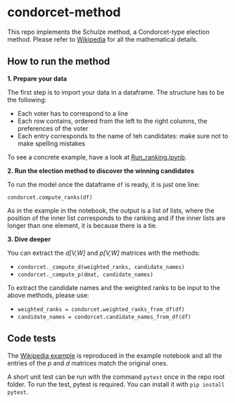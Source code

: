 # condorcet-method
This repo implements the Schulze method, a Condorcet-type election method. Please refer to [Wikipedia](https://en.wikipedia.org/wiki/Schulze_method) for all the mathematical details.

## How to run the method

__1. Prepare your data__

The first step is to import your data in a dataframe. The structure has to be the following:
 - Each voter has to correspond to a line
 - Each row contains, ordered from the left to the right columns, the preferences of the voter
 - Each entry corresponds to the name of teh candidates: make sure not to make spelling mistakes
 
 To see a concrete example, have a look at [Run_ranking.ipynb](https://github.com/giotto-ai/condorcet-method/blob/main/Run_ranking.ipynb).
 
 __2. Run the election method to discover the winning candidates__
 
 To run the model once the dataframe `df` is ready, it is just one line:
 ```
condorcet.compute_ranks(df) 
```
As in the example in the notebook, the output is a list of lists, where the position of the inner list corresponds to the ranking and if the inner lists are longer than one element, it is because there is a tie.

__3. Dive deeper__

You can extract the *d[V,W]* and *p[V,W]* matrices with the methods:
 - `condorcet._compute_d(weighted_ranks, candidate_names)`
 - `condorcet._compute_p(dmat, candidate_names)`
 
To extract the candidate names and the weighted ranks to be input to the above methods, please use:
 - `weighted_ranks = condorcet.weighted_ranks_from_df(df)`
 - `candidate_names = condorcet.candidate_names_from_df(df)`
 
 ## Code tests
 
 The [Wikipedia example](https://en.wikipedia.org/wiki/Schulze_method#Example) is reproduced in the example notebook and all the entries of the *p* and *d* matrices match the original ones.
 
 A short unit test can be run with the command `pytest` once in the repo root folder. To run the test, pytest is required. You can install it with `pip install pytest`.
